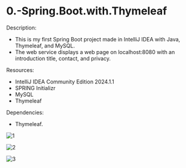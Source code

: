 # 0.-Spring.Boot.with.Thymeleaf

Description:
- This is my first Spring Boot project made in IntelliJ IDEA with Java, Thymeleaf, and MySQL.
- The web service displays a web page on localhost:8080 with an introduction title, contact, and privacy.

Resources:
- IntelliJ IDEA Community Edition 2024.1.1
- SPRING Initializr
- MySQL
- Thymeleaf

Dependencies:
- Thymeleaf.
  

![1](https://github.com/user-attachments/assets/c87ee36d-8622-41ac-9de2-163d3eb83e55)

![2](https://github.com/user-attachments/assets/04931dcc-f551-486a-bfa6-b871c0049178)

![3](https://github.com/user-attachments/assets/8d2813c8-7e06-4a8f-aa03-515942a7343f)
